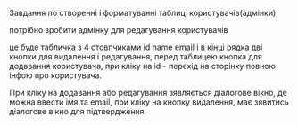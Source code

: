 Завдання по створенні і форматуванні таблиці користувачів(адмінки)

потрібно зробити адмінку для редагування користувачів

це буде табличка з 4 стовпчиками
id name email і в кінці рядка дві кнопки для видалення і редагування,
перед таблицею кнопка для додавання користувача, при кліку на id - 
перехід на сторінку  повною інфою про користувача.

При кліку на додавання або редагування зявляється діалогове вікно, де можна ввести імя
та email, при кліку на кнопку видалення, має зявитись діалогове вікно для підтвердження